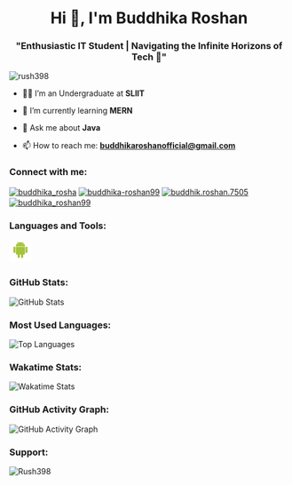 <h1 align="center">Hi 👋, I'm Buddhika Roshan</h1>
<h3 align="center">"Enthusiastic IT Student | Navigating the Infinite Horizons of Tech 🚀"</h3>

<p align="left"> <img src="https://komarev.com/ghpvc/?username=rush398&label=Profile%20views&color=0e75b6&style=flat" alt="rush398" /> </p>

- 👨‍🎓 I’m an Undergraduate at **SLIIT**

- 🌱 I’m currently learning **MERN**

- 💬 Ask me about **Java**

- 📫 How to reach me: **buddhikaroshanofficial@gmail.com**

<h3 align="left">Connect with me:</h3>
<p align="left">
  <a href="https://twitter.com/buddhika_rosha" target="blank"><img align="center" src="https://raw.githubusercontent.com/rahuldkjain/github-profile-readme-generator/master/src/images/icons/Social/twitter.svg" alt="buddhika_rosha" height="30" width="40" /></a>
  <a href="https://linkedin.com/in/buddhika-roshan99" target="blank"><img align="center" src="https://raw.githubusercontent.com/rahuldkjain/github-profile-readme-generator/master/src/images/icons/Social/linked-in-alt.svg" alt="buddhika-roshan99" height="30" width="40" /></a>
  <a href="https://fb.com/buddhik.roshan.7505" target="blank"><img align="center" src="https://raw.githubusercontent.com/rahuldkjain/github-profile-readme-generator/master/src/images/icons/Social/facebook.svg" alt="buddhik.roshan.7505" height="30" width="40" /></a>
  <a href="https://instagram.com/buddhika_roshan99" target="blank"><img align="center" src="https://raw.githubusercontent.com/rahuldkjain/github-profile-readme-generator/master/src/images/icons/Social/instagram.svg" alt="buddhika_roshan99" height="30" width="40" /></a>
</p>

<h3 align="left">Languages and Tools:</h3>
<p align="left">
  <a href="https://developer.android.com" target="_blank" rel="noreferrer"><img src="https://raw.githubusercontent.com/devicons/devicon/master/icons/android/android-original-wordmark.svg" alt="android" width="40" height="40"/></a>
  <!-- Add other languages and tools here -->
</p>

<h3 align="left">GitHub Stats:</h3>
<p align="left">
  <img src="https://github-readme-stats.vercel.app/api?username=rush398&show_icons=true&theme=radical" alt="GitHub Stats" />
</p>

<h3 align="left">Most Used Languages:</h3>
<p align="left">
  <img src="https://github-readme-stats.vercel.app/api/top-langs/?username=rush398&layout=compact" alt="Top Languages" />
</p>

<h3 align="left">Wakatime Stats:</h3>
<p align="left">
  <img src="https://github-readme-stats.vercel.app/api/wakatime?username=rush398" alt="Wakatime Stats" />
</p>

<h3 align="left">GitHub Activity Graph:</h3>
<p align="left">
  <img src="https://activity-graph.herokuapp.com/graph?username=rush398" alt="GitHub Activity Graph" />
</p>

<h3 align="left">Support:</h3>
<p><a href="https://www.buymeacoffee.com/Rush398"> <img align="left" src="https://cdn.buymeacoffee.com/buttons/v2/default-yellow.png" height="50" width="210" alt="Rush398" /></a></p><br><br>

